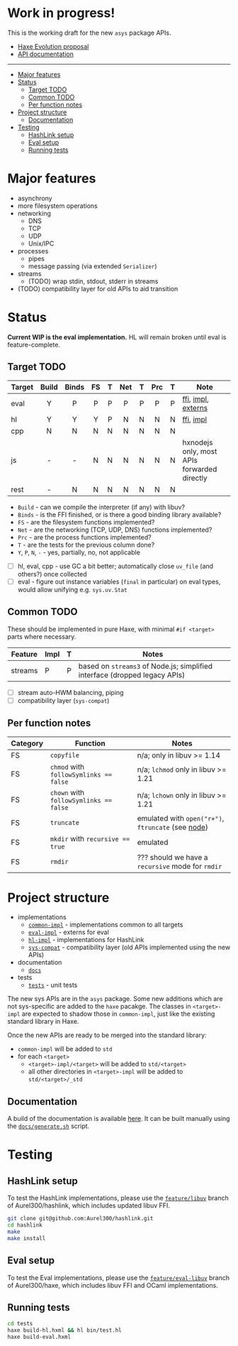 # **Work in progress!**

This is the working draft for the new `asys` package APIs.

 - [Haxe Evolution proposal](https://github.com/HaxeFoundation/haxe-evolution/pull/59)
 - [API documentation](https://media.thenet.sk/haxe-sys/)

---

 - [Major features](#major-features)
 - [Status](#status)
   - [Target TODO](#target-todo)
   - [Common TODO](#common-todo)
   - [Per function notes](#per-function-notes)
 - [Project structure](#project-structure)
   - [Documentation](#documentation)
 - [Testing](#testing)
   - [HashLink setup](#hashlink-setup)
   - [Eval setup](#eval-setup)
   - [Running tests](#running-tests)

# Major features

 - asynchrony
 - more filesystem operations
 - networking
   - DNS
   - TCP
   - UDP
   - Unix/IPC
 - processes
   - pipes
   - message passing (via extended `Serializer`)
 - streams
   - (TODO) wrap stdin, stdout, stderr in streams
 - (TODO) compatibility layer for old APIs to aid transition

# Status

**Current WIP is the eval implementation.** HL will remain broken until eval is feature-complete.

## Target TODO

| Target | Build | Binds | FS | T | Net | T | Prc | T | Note |
| ------ |:-----:|:-----:|:--:|:-:|:---:|:-:|:---:|:-:| ---- |
| eval   | Y     | P     | P  | P | P   | P | P   | P | [ffi](https://github.com/Aurel300/haxe/tree/feature/eval-libuv/libs/uv), [impl](https://github.com/Aurel300/haxe/blob/feature/eval-libuv/src/macro/eval/evalStdLib.ml), [externs](eval-impl) |
| hl     | Y     | Y     | Y  | P | N   | N | N   | N | [ffi](https://github.com/Aurel300/hashlink/tree/feature/libuv), [impl](hl-impl) |
| cpp    | N     | N     | N  | N | N   | N | N   | N |      |
| js     | -     | -     | N  | N | N   | N | N   | N | hxnodejs only, most APIs forwarded directly |
| rest   | -     | N     | N  | N | N   | N | N   | N |      |

 - `Build` - can we compile the interpreter (if any) with libuv?
 - `Binds` - is the FFI finished, or is there a good binding library available?
 - `FS` - are the filesystem functions implemented?
 - `Net` - are the networking (TCP, UDP, DNS) functions implemented?
 - `Prc` - are the process functions implemented?
 - `T` - are the tests for the previous column done?
 - `Y`, `P`, `N`, `-` - yes, partially, no, not applicable

 - [ ] hl, eval, cpp - use GC a bit better; automatically close `uv_file` (and others?) once collected
 - [ ] eval - figure out instance variables (`final` in particular) on eval types, would allow unifying e.g. `sys.uv.Stat`

## Common TODO

These should be implemented in pure Haxe, with minimal `#if <target>` parts where necessary.

| Feature | Impl   | T | Notes |
| ------- | ------ |:-:| ----- |
| streams | P      | P | based on `streams3` of Node.js; simplified interface (dropped legacy APIs) |

 - [ ] stream auto-HWM balancing, piping
 - [ ] compatibility layer (`sys-compat`)

## Per function notes

| Category | Function | Notes |
| -------- | -------- | ----- |
| FS | `copyfile` | n/a; only in libuv >= 1.14 |
| FS | `chmod` with `followSymlinks == false` | n/a; `lchmod` only in libuv >= 1.21 |
| FS | `chown` with `followSymlinks == false` | n/a; `lchown` only in libuv >= 1.21 |
| FS | `truncate` | emulated with `open("r+")`, `ftruncate` (see [node](https://github.com/nodejs/node/blob/e71a0f4d5faa4ad77887fbb3fff0ddb7bca6942e/lib/fs.js#L638-L657)) |
| FS | `mkdir` with `recursive == true` | emulated |
| FS | `rmdir` | ??? should we have a `recursive` mode for `rmdir` |

# Project structure

 - implementations
   - [`common-impl`](common-impl) - implementations common to all targets
   - [`eval-impl`](eval-impl) - externs for eval
   - [`hl-impl`](hl-impl) - implementations for HashLink
   - [`sys-compat`](sys-compat) - compatibility layer (old APIs implemented using the new APIs)
 - documentation
   - [`docs`](docs)
 - tests
   - [`tests`](tests) - unit tests

The new sys APIs are in the `asys` package. Some new additions which are not sys-specific are added to the `haxe` pacakge. The classes in `<target>-impl` are expected to shadow those in `common-impl`, just like the existing standard library in Haxe.

Once the new APIs are ready to be merged into the standard library:

 - `common-impl` will be added to `std`
 - for each `<target>`
   - `<target>-impl/<target>` will be added to `std/<target>`
   - all other directories in `<target>-impl` will be added to `std/<target>/_std`

## Documentation

A build of the documentation is available [here](https://media.thenet.sk/haxe-sys/). It can be built manually using the [`docs/generate.sh`](docs/generate.sh) script.

# Testing

## HashLink setup

To test the HashLink implementations, please use the [`feature/libuv`](https://github.com/Aurel300/hashlink/tree/feature/libuv) branch of Aurel300/hashlink, which includes updated libuv FFI.

```bash
git clone git@github.com:Aurel300/hashlink.git
cd hashlink
make
make install
```

## Eval setup

To test the Eval implementations, please use the [`feature/eval-libuv`](https://github.com/Aurel300/haxe/tree/feature/eval-libuv) branch of Aurel300/haxe, which includes libuv FFI and OCaml implementations.

## Running tests

```bash
cd tests
haxe build-hl.hxml && hl bin/test.hl
haxe build-eval.hxml
```
